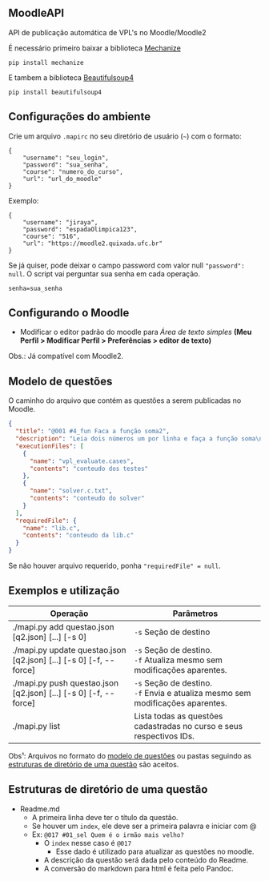 
## MoodleAPI
API de publicação automática de VPL's no Moodle/Moodle2

É necessário primeiro baixar a biblioteca [Mechanize](https://github.com/python-mechanize/mechanize)

    pip install mechanize

E tambem a biblioteca [Beautifulsoup4](https://pypi.org/project/beautifulsoup4/)

	pip install beautifulsoup4

## Configurações do ambiente
Crie um arquivo `.mapirc` no seu diretório de usuário (`~`) com o formato:
```
{
    "username": "seu_login",
    "password": "sua_senha",
    "course": "numero_do_curso",
    "url": "url_do_moodle"
}
```

Exemplo:

```
{
    "username": "jiraya",
    "password": "espadaOlimpica123",
    "course": "516",
    "url": "https://moodle2.quixada.ufc.br"
}
```

Se já quiser, pode deixar o campo password com valor null `"password": null`. O script vai perguntar sua senha em cada operação.
```
senha=sua_senha
```

## Configurando o Moodle
- Modificar o editor padrão do moodle para *Área de texto simples* **(Meu Perfil > Modificar Perfil > Preferências > editor de texto)**

Obs.: Já compatível com Moodle2.

## Modelo de questões
O caminho do arquivo que contém as questões a serem publicadas no Moodle.

```json
{
  "title": "@001 #4_fun Faca a função soma2",
  "description": "Leia dois números um por linha e faça a função soma\n",
  "executionFiles": [
    {
      "name": "vpl_evaluate.cases",
      "contents": "conteudo dos testes"
    },
    {
      "name": "solver.c.txt",
      "contents": "conteudo do solver"
    }
  ], 
  "requiredFile": {
    "name": "lib.c",
    "contents": "conteudo da lib.c"
  }
}
```

Se não houver arquivo requerido, ponha `"requiredFile" = null`.

## Exemplos e utilização
| Operação | Parâmetros |
| --- | --- |
| ./mapi.py add questao.json [q2.json] [...] [-s 0] | `-s` Seção de destino |
| ./mapi.py update questao.json [q2.json] [...] [-s 0] [-f, --force] | `-s` Seção de destino. <br/>`-f` Atualiza mesmo sem modificações aparentes. |
| ./mapi.py push questao.json [q2.json] [...] [-s 0] [-f, --force] | `-s` Seção de destino.<br/>`-f` Envia e atualiza mesmo sem modificações aparentes. |
| ./mapi.py list | Lista todas as questões cadastradas no curso e seus respectivos IDs. |

Obs¹: Arquivos no formato do [modelo de questões](#modelo-de-questões) ou pastas seguindo as [estruturas de diretório de uma questão](#estruturas-de-diretório-de-uma-questão) são aceitos.

## Estruturas de diretório de uma questão
- Readme.md
    - A primeira linha deve ter o título da questão.
    - Se houver um `index`, ele deve ser a primeira palavra e iniciar com @
    - Ex: `@017 #01_sel Quem é o irmão mais velho?`
        - O `index` nesse caso é `@017`
            - Esse dado é utilizado para atualizar as questões no moodle.
        - A descrição da questão será dada pelo conteúdo do Readme.
        - A conversão do markdown para html é feita pelo Pandoc.

